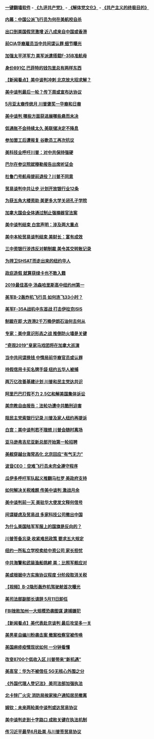 #### [一键翻墙软件](https://github.com/gfw-breaker/nogfw/blob/master/README.md?t=05020938) -  [《九评共产党》](https://github.com/gfw-breaker/9ping.md?t=05020938) - [《解体党文化》](https://github.com/gfw-breaker/jtdwh.md?t=05020938) - [《共产主义的终极目的》](https://github.com/gfw-breaker/gczydzjmd.md?t=05020938)

#### [内幕：中国公派飞行员为何在美航校自杀](../pages/nsc412/n11224653.md?t=05020938) 

#### [出口到美国假货激增 近八成来自中国或香港](../pages/nsc412/n11228288.md?t=05020938) 

#### [前CIA华裔雇员当中共间谍认罪 细节曝光](../pages/nsc412/n11227955.md?t=05020938) 

#### [加强太平洋军力 美军派遣搭载F-35B准航母](../pages/nsc412/n11227769.md?t=05020938) 

#### [身价891亿 巴菲特的钱包里总有两样东西](../pages/nsc412/n11227542.md?t=05020938) 

#### [【新闻看点】美中谈判冲刺 北京放大招求解？](../pages/nsc412/n11226853.md?t=05020938) 

#### [美中谈判最后一轮？传下周或宣布达协议](../pages/nsc412/n11227602.md?t=05020938) 

#### [5月亚太裔传统月 川普褒奖一华裔和日裔](../pages/nsc412/n11227550.md?t=05020938) 

#### [美中谈判 哪些方面获进展哪些悬而未决](../pages/nsc412/n11227380.md?t=05020938) 

#### [低通胀不会持续太久 美联储决定不降息](../pages/nsc412/n11227520.md?t=05020938) 

#### [参加罢工后遭报复 谷歌员工再次抗议](../pages/nsc412/n11227242.md?t=05020938) 

#### [美科技业呼吁川普：对中共保持强硬](../pages/nsc412/n11227222.md?t=05020938) 

#### [巴尔在参议院就穆勒报告出席听证会](../pages/nsc412/n11227283.md?t=05020938) 

#### [杜鲁门号航母提前退役？川普不同意](../pages/nsc412/n11227224.md?t=05020938) 

#### [贸易谈判中共让步 计划开放银行业12条](../pages/nsc412/n11227053.md?t=05020938) 

#### [为获五角大楼资助 美更多大学关闭孔子学院](../pages/nsc412/n11227109.md?t=05020938) 

#### [加拿大国会全体通过制止强摘器官法案](../pages/nsc412/n11226913.md?t=05020938) 

#### [美中谈判结束 白宫声明：涉及两大重点](../pages/nsc412/n11226928.md?t=05020938) 

#### [美中本轮贸易谈判结束 美财长：富有成效](../pages/nsc412/n11226466.md?t=05020938) 

#### [三中资银行涉违反对朝制裁 美令其交转账记录](../pages/nsc412/n11226285.md?t=05020938) 

#### [为捍卫SHSAT而走出来的纽约华人](../pages/nsc412/n11225755.md?t=05020938) 

#### [政庇造假 就算获绿卡也不敢入籍](../pages/nsc412/n11225810.md?t=05020938) 

#### [2019最佳高中 汤森哈里斯高中纽约州第一](../pages/nsc412/n11225770.md?t=05020938) 

#### [美军B-2轰炸机飞行员 如何连飞33小时？](../pages/nsc412/n11226241.md?t=05020938) 

#### [美军F-35A战机中东首战 打击伊拉克ISIS](../pages/nsc412/n11225663.md?t=05020938) 

#### [制裁在即 大连港2千万桶伊朗石油何去何从](../pages/nsc412/n11225276.md?t=05020938) 

#### [专家：美中意识形态之战 推倒防火墙是关键](../pages/nsc412/n11225298.md?t=05020938) 

#### [“奇观2019”皇家马戏团将在加拿大巡演](../pages/nsc412/n11211180.md?t=05020938) 

#### [当中共间谍换钱 中情局前华裔官员或认罪](../pages/nsc412/n11225275.md?t=05020938) 

#### [持假信用卡买名牌手袋 纽约五华人被捕](../pages/nsc412/n11223649.md?t=05020938) 

#### [两万亿改善基建计划 川普和民主党达共识](../pages/nsc412/n11225022.md?t=05020938) 

#### [阿里巴巴打假不力 2.5亿和解美国集体诉讼](../pages/nsc412/n11224964.md?t=05020938) 

#### [美宗教自由报告：法轮功遭中共酷刑迫害](../pages/nsc412/n11223123.md?t=05020938) 

#### [阻民主党索银行记录 川普及家人纽约再提诉](../pages/nsc412/n11224805.md?t=05020938) 

#### [白宫：美中谈判若不理想 川普会随时离场](../pages/nsc412/n11224984.md?t=05020938) 

#### [亚马逊弗吉尼亚新总部开始第一轮招聘](../pages/nsc412/n11224966.md?t=05020938) 

#### [美舰穿越台海常态化 北京回应“有气无力”](../pages/nsc412/n11224833.md?t=05020938) 

#### [波音CEO：空难飞行员未完全遵守程序](../pages/nsc412/n11224825.md?t=05020938) 

#### [瓜伊多呼吁军队起义推翻马杜罗 美政府支持](../pages/nsc412/n11224901.md?t=05020938) 

#### [如何解决关税难题 传美中谈判 激战月余](../pages/nsc412/n11224907.md?t=05020938) 

#### [美中谈判前一天 美驻华大使发文释何信号](../pages/nsc412/n11224773.md?t=05020938) 

#### [间谍疑虑及贸易战 多家科技公司撤出中国](../pages/nsc412/n11224753.md?t=05020938) 

#### [为什么美国陆军军服上的国旗是反向的？](../pages/nsc412/n11224238.md?t=05020938) 

#### [川普签备忘录 收紧难民政策 要求五大规定](../pages/nsc412/n11223350.md?t=05020938) 

#### [纽约一所私立学校卖给中资公司 家长担忧](../pages/nsc412/n11223640.md?t=05020938) 

#### [中共海警和武装渔船挑衅 美：比照军舰应对](../pages/nsc412/n11223762.md?t=05020938) 

#### [美或根据中方实施协议程度 分阶段取消关税](../pages/nsc412/n11223317.md?t=05020938) 

#### [【视频】B-2隐形轰炸机驾驶舱首次曝光](../pages/nsc412/n11223043.md?t=05020938) 

#### [美司法部副部长请辞 5月11日卸任](../pages/nsc412/n11223064.md?t=05020938) 

#### [FBI挫败加州一大规模恐袭图谋 逮捕嫌犯](../pages/nsc412/n11223010.md?t=05020938) 

#### [【新闻看点】美代表赴京谈判 最后攻坚多一关](../pages/nsc412/n11222651.md?t=05020938) 

#### [美男星自编川粉袭击案 撤案检察官被传唤](../pages/nsc412/n11222659.md?t=05020938) 

#### [美国麻疹疫情现状如何 一分钟看懂](../pages/nsc412/n11222531.md?t=05020938) 

#### [改变8700个低收入区 川普带来“新机遇”](../pages/nsc412/n11222439.md?t=05020938) 

#### [美高官：华为不被信任 5G无核心外围之分](../pages/nsc412/n11222434.md?t=05020938) 

#### [《外国代理人登记法》 美司法部加强执法](../pages/nsc412/n11222390.md?t=05020938) 

#### [北卡锌厂火灾 消防局挨家挨户通知居民撤离](../pages/nsc412/n11222220.md?t=05020938) 

#### [姆钦：未来两轮美中谈判或达贸易协议](../pages/nsc412/n11222413.md?t=05020938) 

#### [美中谈判走到十字路口 成败关键在执法机制](../pages/nsc412/n11222330.md?t=05020938) 

#### [传习近平最早6月赴美 与川普签贸易协议](../pages/nsc412/n11222311.md?t=05020938) 

